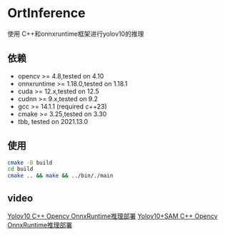 # OrtInference
使用 C++和onnxruntime框架进行yolov10的推理 

## 依赖
+ opencv >= 4.8,tested on 4.10
+ onnxruntime >= 1.18.0,tested on 1.18.1
+ cuda >= 12.x,tested on 12.5
+ cudnn >= 9.x,tested on 9.2
+ gcc >= 14.1.1 (required c++23)
+ cmake >= 3.25,tested on 3.30
+ tbb, tested on 2021.13.0
## 使用

```sh
cmake -B build
cd build
cmake .. && make && ../bin/./main

```

## video

[Yolov10 C++ Opencv OnnxRuntime推理部署](https://www.acfun.cn/v/ac45473033?shareUid=31449214)
[Yolov10+SAM C++ Opencv OnnxRuntime推理部署](https://www.acfun.cn/v/ac45487564?shareUid=31449214)